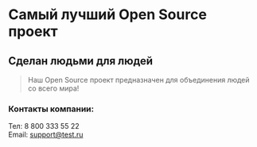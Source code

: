 # Самый лучший Open Source проект

## Сделан людьми для людей

> Наш Open Source проект предназначен для объединения людей со всего мира!

### Контакты компании:
Тел: 8 800 333 55 22  
Email: support@test.ru